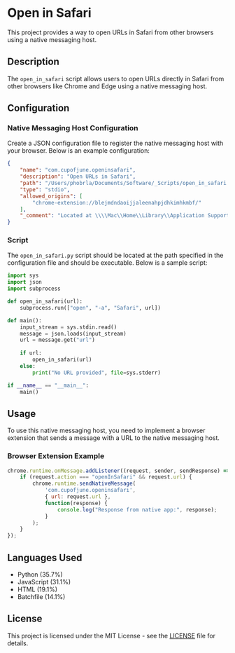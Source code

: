 # Open in Safari

This project provides a way to open URLs in Safari from other browsers using a native messaging host.

## Description

The `open_in_safari` script allows users to open URLs directly in Safari from other browsers like Chrome and Edge using a native messaging host.

## Configuration

### Native Messaging Host Configuration

Create a JSON configuration file to register the native messaging host with your browser. Below is an example configuration:

```json
{
    "name": "com.cupofjune.openinsafari",
    "description": "Open URLs in Safari",
    "path": "/Users/phobrla/Documents/Software/_Scripts/open_in_safari.py",
    "type": "stdio",
    "allowed_origins": [
        "chrome-extension://blejmdndaoijjaleenahpjdhkimhkmbf/"
    ],
    "_comment": "Located at \\\\Mac\\Home\\Library\\Application Support\\Microsoft Edge\\NativeMessagingHosts\\com.cupofjune.open_in_safari.json"
}
```

### Script

The `open_in_safari.py` script should be located at the path specified in the configuration file and should be executable. Below is a sample script:

```python
import sys
import json
import subprocess

def open_in_safari(url):
    subprocess.run(["open", "-a", "Safari", url])

def main():
    input_stream = sys.stdin.read()
    message = json.loads(input_stream)
    url = message.get("url")
    
    if url:
        open_in_safari(url)
    else:
        print("No URL provided", file=sys.stderr)

if __name__ == "__main__":
    main()
```

## Usage

To use this native messaging host, you need to implement a browser extension that sends a message with a URL to the native messaging host.

### Browser Extension Example

```javascript
chrome.runtime.onMessage.addListener((request, sender, sendResponse) => {
    if (request.action === "openInSafari" && request.url) {
        chrome.runtime.sendNativeMessage(
            'com.cupofjune.openinsafari',
            { url: request.url },
            function(response) {
                console.log("Response from native app:", response);
            }
        );
    }
});
```

## Languages Used

- Python (35.7%)
- JavaScript (31.1%)
- HTML (19.1%)
- Batchfile (14.1%)

## License

This project is licensed under the MIT License - see the [LICENSE](LICENSE) file for details.
```
